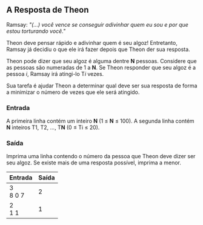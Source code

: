 ## A Resposta de Theon

Ramsay: _"(...) você vence se conseguir adivinhar quem eu sou e por que estou torturando você."_

Theon deve pensar rápido e adivinhar quem é seu algoz! Entretanto, Ramsay já decidiu o que ele irá fazer depois que Theon der sua resposta.

Theon pode dizer que seu algoz é alguma dentre **N** pessoas. Considere que as pessoas são numeradas de 1 a **N**. Se Theon responder que seu algoz é a pessoa *i*, Ramsay irá atingi-lo T*i* vezes.

Sua tarefa é ajudar Theon a determinar qual deve ser sua resposta de forma a minimizar o número de vezes que ele será atingido.

### Entrada
A primeira linha contém um inteiro **N** (1 ≤ **N** ≤ 100). A segunda linha contém **N** inteiros T1, T2, ..., T**N** (0 ≤ Ti ≤ 20).

### Saída
Imprima uma linha contendo o número da pessoa que Theon deve dizer ser seu algoz. Se existe mais de uma resposta possível, imprima a menor.

<table>
<thead>
  <tr>
    <th>Entrada</th>
    <th>Saída</th>
  </tr>
</thead>
<tbody>
  <tr>
    <td>3<br>8 0 7</td>
    <td>2</td>
  </tr>
  <tr>
    <td>2<br>1 1</td>
    <td>1</td>
  </tr>
</tbody>
</table>
